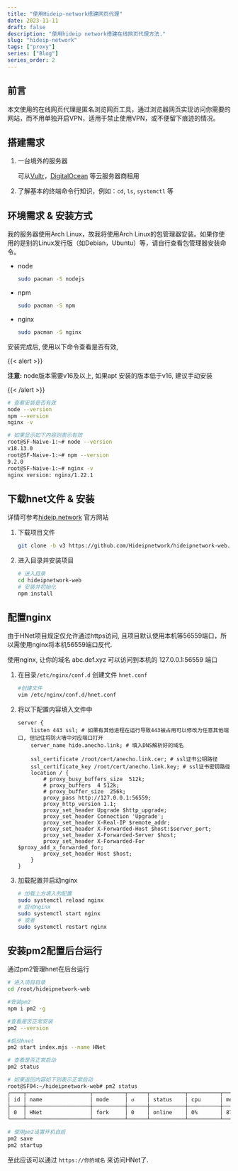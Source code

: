 ```yaml
---
title: "使用Hideip-network搭建网页代理"
date: 2023-11-11
draft: false
description: "使用hideip network搭建在线网页代理方法."
slug: "hideip-network"
tags: ["proxy"]
series: ["Blog"]
series_order: 2
---
```


## 前言

本文使用的在线网页代理是匿名浏览网页工具，通过浏览器网页实现访问你需要的网站，而不用单独开启VPN，适用于禁止使用VPN，或不便留下痕迹的情况。



## 搭建需求

1. 一台境外的服务器

   可从[Vultr](www.vultr.com)，[DigitalOcean](www.digitalocean.com) 等云服务器商租用

2. 了解基本的终端命令行知识，例如：`cd`, `ls`, `systemctl` 等

   

## 环境需求 & 安装方式

我的服务器使用Arch Linux，故我将使用Arch Linux的包管理器安装。如果你使用的是别的Linux发行版（如Debian，Ubuntu）等，请自行查看包管理器安装命令。

- node

  ```bash
  sudo pacman -S nodejs
  ```

- npm

  ```bash
  sudo pacman -S npm
  ```

- nginx

  ```bash
  sudo pacman -S nginx
  ```

安装完成后, 使用以下命令查看是否有效,

{{< alert >}}

**注意:** node版本需要v16及以上, 如果apt 安装的版本低于v16, 建议手动安装

{{< /alert >}}

```bash
# 查看安装是否有效
node --version
npm --version
nginx -v

# 如果显示如下内容则表示有效
root@SF-Naive-1:~# node --version
v18.13.0
root@SF-Naive-1:~# npm --version
9.2.0
root@SF-Naive-1:~# nginx -v
nginx version: nginx/1.22.1
```



## 下载hnet文件 & 安装

详情可参考[hideip.network](https://official.hideip.network/) 官方网站 

1. 下载项目文件

   ```bash
   git clone -b v3 https://github.com/Hideipnetwork/hideipnetwork-web.git
   ```

2. 进入目录并安装项目

   ```bash
   # 进入目录
   cd hideipnetwork-web
   # 安装并初始化
   npm install
   ```



## 配置nginx

由于HNet项目规定仅允许通过https访问, 且项目默认使用本机等56559端口，所以需使用nginx将本机56559端口反代.

使用nginx, 让你的域名 abc.def.xyz 可以访问到本机的 127.0.0.1:56559 端口

1. 在目录`/etc/nginx/conf.d` 创建文件 `hnet.conf`

   ```bash
   #创建文件
   vim /etc/nginx/conf.d/hnet.conf
   ```

2. 将以下配置内容填入文件中

   ```nginx
   server {
       listen 443 ssl; # 如果有其他进程在运行导致443被占用可以修改为任意其他端口, 但记住将防火墙中对应端口打开
       server_name hide.anecho.link; # 填入DNS解析好的域名
   
       ssl_certificate /root/cert/anecho.link.cer; # ssl证书公钥路径
       ssl_certificate_key /root/cert/anecho.link.key; # ssl证书密钥路径
       location / {
           # proxy_busy_buffers_size  512k;
           # proxy_buffers  4 512k;
           # proxy_buffer_size  256k;
           proxy_pass http://127.0.0.1:56559;
           proxy_http_version 1.1;
           proxy_set_header Upgrade $http_upgrade;
           proxy_set_header Connection 'Upgrade';
           proxy_set_header X-Real-IP $remote_addr;
           proxy_set_header X-Forwarded-Host $host:$server_port;
           proxy_set_header X-Forwarded-Server $host;
           proxy_set_header X-Forwarded-For $proxy_add_x_forwarded_for;
           proxy_set_header Host $host;
       }
   }
   ```

   

3. 加载配置并启动nginx

   ```bash
   # 加载上方填入的配置
   sudo systemctl reload nginx
   # 启动nginx
   sudo systemctl start nginx
   # 或者
   sudo systemctl restart nginx
   ```



## 安装pm2配置后台运行

通过pm2管理hnet在后台运行

```bash
# 进入项目目录
cd /root/hideipnetwork-web

#安装pm2
npm i pm2 -g

#查看是否正常安装
pm2 --version

#启动hnet
pm2 start index.mjs --name HNet

# 查看是否正常启动
pm2 status

# 如果返回内容如下则表示正常启动
root@SF04:~/hideipnetwork-web# pm2 status
┌────┬────────────────────┬──────────┬──────┬───────────┬──────────┬──────────┐
│ id │ name               │ mode     │ ↺    │ status    │ cpu      │ memory   │
├────┼────────────────────┼──────────┼──────┼───────────┼──────────┼──────────┤
│ 0  │ HNet               │ fork     │ 0    │ online    │ 0%       │ 87.2mb   │
└────┴────────────────────┴──────────┴──────┴───────────┴──────────┴──────────┘

# 使用pm2设置开机自启
pm2 save
pm2 startup
```

至此应该可以通过 `https://你的域名` 来访问HNet了.


